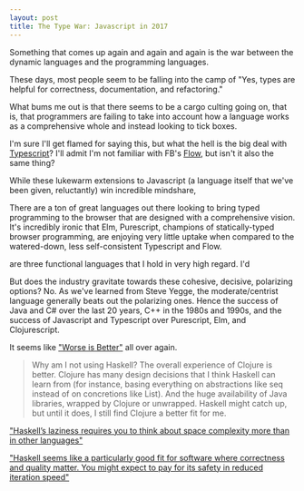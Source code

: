 ```yaml
---
layout: post
title: The Type War: Javascript in 2017
---
```


Something that comes up again and again and again is the war between the dynamic languages and the programming languages.

These days, most people seem to be falling into the camp of "Yes, types are helpful for correctness, documentation, and refactoring."

What bums me out is that there seems to be a cargo culting going on, that is, that programmers are failing to take into account how a language works as a comprehensive whole and instead looking to tick boxes.

I'm sure I'll get flamed for saying this, but what the hell is the big deal with [Typescript][8]? I'll admit I'm not familiar with FB's [Flow][9], but isn't it also the same thing?

While these lukewarm extensions to Javascript (a language itself that we've been given, reluctantly) win incredible mindshare,

There are a ton of great languages out there looking to bring typed programming to the browser that are designed with a comprehensive vision.
It's incredibly ironic that Elm, Purescript, champions of statically-typed browser programming, are enjoying very little uptake when compared to the watered-down, less self-consistent Typescript and Flow.

are three functional languages that I hold in very high regard. I'd 

But does the industry gravitate towards these cohesive, decisive, polarizing options? No. As we've learned from Steve Yegge, the moderate/centrist language generally beats out the polarizing ones. Hence the success of Java and C# over the last 20 years, C++ in the 1980s and 1990s, and the success of Javascript and Typescript over Purescript, Elm, and Clojurescript.

It seems like ["Worse is Better"][12] all over again.

> Why am I not using Haskell? The overall experience of Clojure is better. Clojure has many design decisions that I think Haskell can learn from (for instance, basing everything on abstractions like seq instead of on concretions like List). And the huge availability of Java libraries, wrapped by Clojure or unwrapped. Haskell might catch up, but until it does, I still find Clojure a better fit for me.

 ["Haskell’s laziness requires you to think about space complexity more than in other languages"][6]

 ["Haskell seems like a particularly good fit for software where correctness and quality matter. You might expect to pay for its safety in reduced iteration speed"][6]

[1]: https://www.youtube.com/watch?v=XTl7Jn_kmio "Types are like the Weather, Type Systems are like Weathermen - Matthias Felleisen"
[2]: http://discuss.purelyfunctional.tv/t/types-clojure-and-pain/585/8 "Types, Clojure, and pain"
[3]: http://martintrojer.github.io/beyond-clojure/2016/04/19/beyond-clojure-preluden "Beyond Clojure: Prelude"
[4]: http://www.luna-lang.org/ "Luna: Visual and textual functional programming language"
[5]: https://www.reddit.com/r/haskell/comments/2i4tmh/is_haskell_ever_going_to_feel_faster_to_write/ "Is Haskell ever going to feel faster to write than Clojure?"
[6]: http://baatz.io/posts/haskell-in-a-startup/ "A founder's perspective on 4 years with Haskell"
[7]: http://steve-yegge.blogspot.ca/2008/05/dynamic-languages-strike-back.html "Dynamic Languages Strike Back"
[8]: https://www.typescriptlang.org/ "Typescript"
[9]: https://flow.org/ "Flow"
[10]: http://www.purescript.org/ "Purescript"
[11]: http://elm-lang.org/ "Elm"
[12]: http://dreamsongs.com/WIB.html "Lisp: Good News, Bad News, How to Win Big"
[13]: https://plus.google.com/110981030061712822816/posts/KaSKeg4vQtz "Notes from the Mystery Machine Bus"
